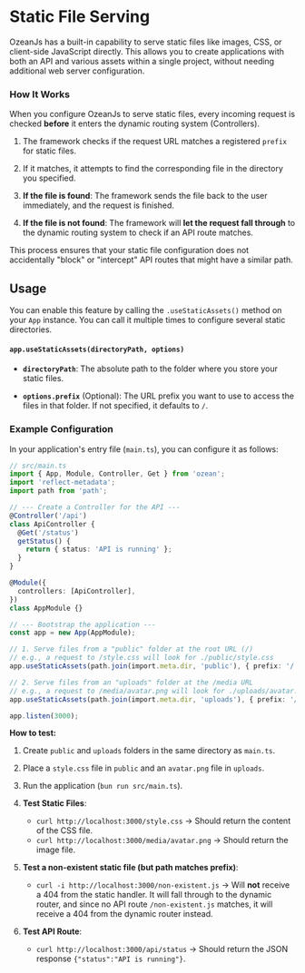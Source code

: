 # Static File Serving

OzeanJs has a built-in capability to serve static files like images, CSS, or client-side JavaScript directly. This allows you to create applications with both an API and various assets within a single project, without needing additional web server configuration.

### How It Works

When you configure OzeanJs to serve static files, every incoming request is checked **before** it enters the dynamic routing system (Controllers).

1. The framework checks if the request URL matches a registered `prefix` for static files.

2. If it matches, it attempts to find the corresponding file in the directory you specified.

3. **If the file is found**: The framework sends the file back to the user immediately, and the request is finished.

4. **If the file is not found**: The framework will **let the request fall through** to the dynamic routing system to check if an API route matches.

This process ensures that your static file configuration does not accidentally "block" or "intercept" API routes that might have a similar path.

## Usage

You can enable this feature by calling the `.useStaticAssets()` method on your `App` instance. You can call it multiple times to configure several static directories.

#### `app.useStaticAssets(directoryPath, options)`

- **`directoryPath`**: The absolute path to the folder where you store your static files.

- **`options.prefix`** (Optional): The URL prefix you want to use to access the files in that folder. If not specified, it defaults to `/`.

### Example Configuration

In your application's entry file (`main.ts`), you can configure it as follows:

```typescript
// src/main.ts
import { App, Module, Controller, Get } from 'ozean';
import 'reflect-metadata';
import path from 'path';

// --- Create a Controller for the API ---
@Controller('/api')
class ApiController {
  @Get('/status')
  getStatus() {
    return { status: 'API is running' };
  }
}

@Module({
  controllers: [ApiController],
})
class AppModule {}

// --- Bootstrap the application ---
const app = new App(AppModule);

// 1. Serve files from a "public" folder at the root URL (/)
// e.g., a request to /style.css will look for ./public/style.css
app.useStaticAssets(path.join(import.meta.dir, 'public'), { prefix: '/' });

// 2. Serve files from an "uploads" folder at the /media URL
// e.g., a request to /media/avatar.png will look for ./uploads/avatar.png
app.useStaticAssets(path.join(import.meta.dir, 'uploads'), { prefix: '/media' });

app.listen(3000);
```

**How to test:**

1. Create `public` and `uploads` folders in the same directory as `main.ts`.

2. Place a `style.css` file in `public` and an `avatar.png` file in `uploads`.

3. Run the application (`bun run src/main.ts`).

4. **Test Static Files**:

   - `curl http://localhost:3000/style.css` -> Should return the content of the CSS file.
   - `curl http://localhost:3000/media/avatar.png` -> Should return the image file.

5. **Test a non-existent static file (but path matches prefix)**:

   - `curl -i http://localhost:3000/non-existent.js` -> Will **not** receive a 404 from the static handler. It will fall through to the dynamic router, and since no API route `/non-existent.js` matches, it will receive a 404 from the dynamic router instead.

6. **Test API Route**:
   - `curl http://localhost:3000/api/status` -> Should return the JSON response `{"status":"API is running"}`.
